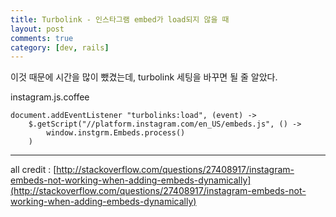 ```yaml
---
title: Turbolink - 인스타그램 embed가 load되지 않을 때
layout: post
comments: true
category: [dev, rails]
--- 
```


이것 때문에 시간을 많이 뺐겼는데, turbolink 세팅을 바꾸면 될 줄 알았다.

instagram.js.coffee

    document.addEventListener "turbolinks:load", (event) ->
        $.getScript("//platform.instagram.com/en_US/embeds.js", () ->
            window.instgrm.Embeds.process()
        )


---

all credit : [http://stackoverflow.com/questions/27408917/instagram-embeds-not-working-when-adding-embeds-dynamically](http://stackoverflow.com/questions/27408917/instagram-embeds-not-working-when-adding-embeds-dynamically)
